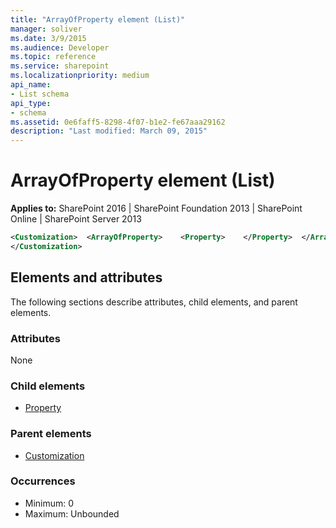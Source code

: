 ```yaml
---
title: "ArrayOfProperty element (List)"
manager: soliver
ms.date: 3/9/2015
ms.audience: Developer
ms.topic: reference
ms.service: sharepoint
ms.localizationpriority: medium
api_name:
- List schema
api_type:
- schema
ms.assetid: 0e6faff5-8298-4f07-b1e2-fe67aaa29162
description: "Last modified: March 09, 2015"
---
```


# ArrayOfProperty element (List)

**Applies to:** SharePoint 2016 | SharePoint Foundation 2013 | SharePoint Online | SharePoint Server 2013
  
```XML
<Customization>  <ArrayOfProperty>    <Property>    </Property>  </ArrayOfProperty>
</Customization>
```

## Elements and attributes

The following sections describe attributes, child elements, and parent elements.

### Attributes

None
   
### Child elements

- [Property](property-element-list.md)
   
### Parent elements

- [Customization](customization-element-list.md)
   
### Occurrences

- Minimum: 0
- Maximum: Unbounded  

<br/> 
   

